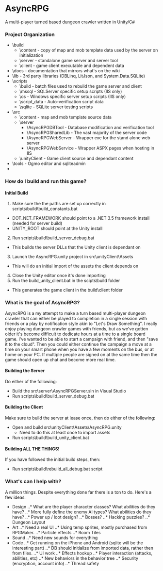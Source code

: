 AsyncRPG
========

A multi-player turned based dungeon crawler written in Unity/C#

### Project Organization
* \build  
  * \content - copy of map and mob template data used by the server on initialization  
  * \server - standalone game server and server tool  
  * \client - game client executable and dependent data 
* \docs - documentation that mirrors what's on the wiki  
* \lib - 3rd party libraries (DBLinq, LitJson, and System.Data.SQLite)  
* \scripts  
  * \build - batch files used to rebuild the game server and client  
  * \mssql - SQLServer specific setup scripts (IIS only)  
  * \os - Windows specific server setup scripts (IIS only)  
  * \script_data - Auto-verification script data  
  * \sqlite - SQLite server testing scripts  
* \src  
  * \content - map and mob template source data  
  * \server  
    * \AsyncRPGDBTool - Database modification and verification tool  
    * \AsyncRPGSharedLib - The vast majority of the server code  
    * \AsyncRPGWebServer - Wrapper exe for the stand alone web server  
    * \AsyncRPGWebService - Wrapper ASPX pages when hosting in IIS  
  * \unityClient - Game client source and dependant content  
* \tools - Ogmo editor and sqliteadmin
* 
### How do I build and run this game?

#### Initial Build
1. Make sure the the paths are set up correctly in scripts\build\build_constants.bat
  * DOT_NET_FRAMEWORK should point to a .NET 3.5 framework install (needed for server build)  
  * UNITY_ROOT should point at the Unity install  
2. Run scripts\build\build_server_debug.bat
  * This builds the server DLLs that the Unity client is dependant on  
3. Launch the AsyncRPG.unity project in src\unityClient\Assets  
  * This will do an initial import of the assets the client depends on  
4. Close the Unity editor once it's done importing  
5. Run the build_unity_client.bat in the scipts\build folder  
  * This generates the game client in the build\client folder  

### What is the goal of AsyncRPG?
AsyncRPG is a my attempt to make a turn based multi-player dungeon crawler that can either be played to completion in a single session with friends or a play by notification style akin to "Let's Draw Something". I really enjoy playing dungeon crawler games with friends, but as we've gotten older it's become difficult to dedicate hours at a time to a single board game. I've wanted to be able to start a campaign with friend, and then "save it to the cloud". Then you could either continue the campaign a move at a time on your smart phone when you have a few moments on the bus, or at home on your PC. If multiple people are signed on at the same time then the game should open up chat and become more real time.

#### Building the Server 
Do either of the following:
* Build the src\server\AsyncRPGServer.sln in Visual Studio 
* Run scripts\build\build_server_debug.bat

#### Building the Client
Make sure to build the server at lease once, then do either of the following:
* Open and build src\unityClient\Assets\AsyncRPG.unity  
  * Need to do this at least once to import assets  
* Run scripts\build\build_unity_client.bat  

#### Building ALL THE THINGS!
If you have followed the initial build steps, then: 
* Run scripts\build\rebuild_all_debug.bat script

### What's can I help with?
A million things. Despite everything done far there is a ton to do. Here's a few ideas:
* Design
..* What are the player character classes? What abilities do they have?
..* More fully define the enemy AI types? What abilities do they have?
..* Power up / loot design?
..* Bosses?
..* Hacking puzzles?
..* Dungeon Layout
* Art
..* Need a real UI
..* Using temp sprites, mostly purchased from RPGMaker.
..* Particle effects
..* Room Tiles
* Sound
..* Need new sounds for everything
* Code
..* Get running on the iPhone and Android (sqlite will be the interesting part)
..* DB should initialize from imported data, rather then from files.
..* UI work
..* Effects hookup
..* Player interaction (attacks, abilities, etc)
..* New behaviors in the behavior tree
..* Security (encryption, account info)
..* Thread safety
